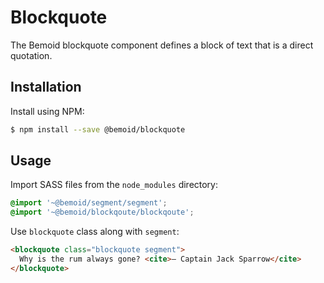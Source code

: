 # Blockquote

The Bemoid blockquote component defines a block of text that is a direct quotation.

## Installation

Install using NPM:

```bash
$ npm install --save @bemoid/blockquote
```

## Usage

Import SASS files from the `node_modules` directory:

```scss
@import '~@bemoid/segment/segment';
@import '~@bemoid/blockqoute/blockqoute';
```

Use `blockquote` class along with `segment`:

```html
<blockquote class="blockquote segment">
  Why is the rum always gone? <cite>— Captain Jack Sparrow</cite>
</blockquote>
```